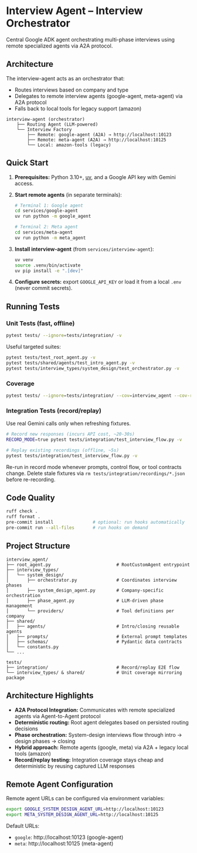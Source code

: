 # Interview Agent – Interview Orchestrator

Central Google ADK agent orchestrating multi-phase interviews using remote specialized agents via A2A protocol.

## Architecture

The interview-agent acts as an orchestrator that:
- Routes interviews based on company and type
- Delegates to remote interview agents (google-agent, meta-agent) via A2A protocol
- Falls back to local tools for legacy support (amazon)

```
interview-agent (orchestrator)
    ├── Routing Agent (LLM-powered)
    └── Interview Factory
        ├── Remote: google-agent (A2A) → http://localhost:10123
        ├── Remote: meta-agent (A2A) → http://localhost:10125
        └── Local: amazon-tools (legacy)
```

## Quick Start

1. **Prerequisites:** Python 3.10+, [uv](https://github.com/astral-sh/uv), and a Google API key with Gemini access.

2. **Start remote agents** (in separate terminals):
   ```bash
   # Terminal 1: Google agent
   cd services/google-agent
   uv run python -m google_agent

   # Terminal 2: Meta agent
   cd services/meta-agent
   uv run python -m meta_agent
   ```

3. **Install interview-agent** (from `services/interview-agent`):
   ```bash
   uv venv
   source .venv/bin/activate
   uv pip install -e ".[dev]"
   ```

4. **Configure secrets:** export `GOOGLE_API_KEY` or load it from a local `.env` (never commit secrets).

## Running Tests

### Unit Tests (fast, offline)
```bash
pytest tests/ --ignore=tests/integration/ -v
```
Useful targeted suites:
```bash
pytest tests/test_root_agent.py -v
pytest tests/shared/agents/test_intro_agent.py -v
pytest tests/interview_types/system_design/test_orchestrator.py -v
```

### Coverage
```bash
pytest tests/ --ignore=tests/integration/ --cov=interview_agent --cov-report=term-missing
```

### Integration Tests (record/replay)
Use real Gemini calls only when refreshing fixtures.

```bash
# Record new responses (incurs API cost, ~20-30s)
RECORD_MODE=true pytest tests/integration/test_interview_flow.py -v

# Replay existing recordings (offline, ~5s)
pytest tests/integration/test_interview_flow.py -v
```
Re-run in record mode whenever prompts, control flow, or tool contracts change. Delete stale fixtures via `rm tests/integration/recordings/*.json` before re-recording.

## Code Quality

```bash
ruff check .
ruff format .
pre-commit install               # optional: run hooks automatically
pre-commit run --all-files       # run hooks on demand
```

## Project Structure

```
interview_agent/
├── root_agent.py                         # RootCustomAgent entrypoint
├── interview_types/
│   └── system_design/
│       ├── orchestrator.py               # Coordinates interview phases
│       ├── system_design_agent.py        # Company-specific orchestration
│       ├── phase_agent.py                # LLM-driven phase management
│       └── providers/                    # Tool definitions per company
├── shared/
│   ├── agents/                           # Intro/closing reusable agents
│   ├── prompts/                          # External prompt templates
│   ├── schemas/                          # Pydantic data contracts
│   └── constants.py
└── ...

tests/
├── integration/                          # Record/replay E2E flow
└── interview_types/ & shared/            # Unit coverage mirroring package
```

## Architecture Highlights

- **A2A Protocol Integration:** Communicates with remote specialized agents via Agent-to-Agent protocol
- **Deterministic routing:** Root agent delegates based on persisted routing decisions
- **Phase orchestration:** System-design interviews flow through intro → design phases → closing
- **Hybrid approach:** Remote agents (google, meta) via A2A + legacy local tools (amazon)
- **Record/replay testing:** Integration coverage stays cheap and deterministic by reusing captured LLM responses

## Remote Agent Configuration

Remote agent URLs can be configured via environment variables:
```bash
export GOOGLE_SYSTEM_DESIGN_AGENT_URL=http://localhost:10123
export META_SYSTEM_DESIGN_AGENT_URL=http://localhost:10125
```

Default URLs:
- `google`: http://localhost:10123 (google-agent)
- `meta`: http://localhost:10125 (meta-agent)
